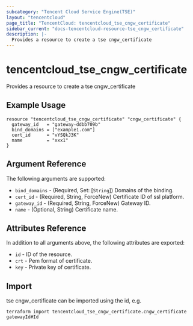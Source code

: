 ```yaml
---
subcategory: "Tencent Cloud Service Engine(TSE)"
layout: "tencentcloud"
page_title: "TencentCloud: tencentcloud_tse_cngw_certificate"
sidebar_current: "docs-tencentcloud-resource-tse_cngw_certificate"
description: |-
  Provides a resource to create a tse cngw_certificate
---
```


# tencentcloud_tse_cngw_certificate

Provides a resource to create a tse cngw_certificate

## Example Usage

```hcl
resource "tencentcloud_tse_cngw_certificate" "cngw_certificate" {
  gateway_id   = "gateway-ddbb709b"
  bind_domains = ["example1.com"]
  cert_id      = "vYSQkJ3K"
  name         = "xxx1"
}
```

## Argument Reference

The following arguments are supported:

* `bind_domains` - (Required, Set: [`String`]) Domains of the binding.
* `cert_id` - (Required, String, ForceNew) Certificate ID of ssl platform.
* `gateway_id` - (Required, String, ForceNew) Gateway ID.
* `name` - (Optional, String) Certificate name.

## Attributes Reference

In addition to all arguments above, the following attributes are exported:

* `id` - ID of the resource.
* `crt` - Pem format of certificate.
* `key` - Private key of certificate.



## Import

tse cngw_certificate can be imported using the id, e.g.

```
terraform import tencentcloud_tse_cngw_certificate.cngw_certificate gatewayId#Id
```

